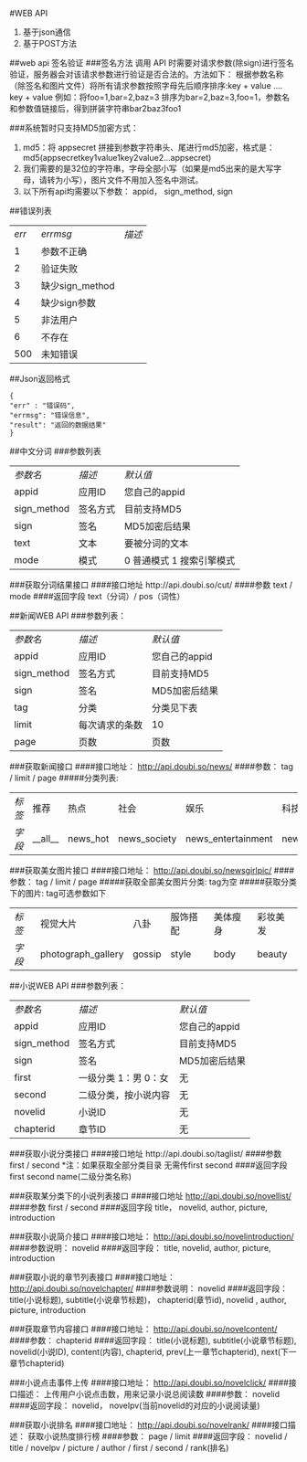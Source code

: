 #WEB API
1. 基于json通信
2. 基于POST方法

##web api 签名验证
###签名方法
调用 API 时需要对请求参数(除sign)进行签名验证，服务器会对该请求参数进行验证是否合法的。方法如下：
根据参数名称（除签名和图片文件）将所有请求参数按照字母先后顺序排序:key + value .... key + value
例如：将foo=1,bar=2,baz=3 排序为bar=2,baz=3,foo=1，参数名和参数值链接后，得到拼装字符串bar2baz3foo1

###系统暂时只支持MD5加密方式：
1. md5：将 appsecret 拼接到参数字符串头、尾进行md5加密，格式是：md5(appsecretkey1value1key2value2...appsecret)
2. 我们需要的是32位的字符串，字母全部小写（如果是md5出来的是大写字母，请转为小写），图片文件不用加入签名中测试。
3. 以下所有api均需要以下参数： appid， sign_method, sign

##错误列表
<table>
<tbody>
<tr><td><em>err</em></td><td><em>errmsg</em></td><td><em>描述</em></td></tr>
<tr><td>1</td><td>参数不正确</td><td></td></tr>
<tr><td>2</td><td>验证失败</td><td></td></tr>
<tr><td>3</td><td>缺少sign_method</td><td></td></tr>
<tr><td>4</td><td>缺少sign参数</td><td></td></tr>
<tr><td>5</td><td>非法用户</td><td></td></tr>
<tr><td>6</td><td>不存在</td><td></td></tr>
<tr><td>500</td><td>未知错误</td><td></td></tr>
</tbody>
</table>

##Json返回格式
```
{
"err" : "错误码",
"errmsg": "错误信息",
"result": "返回的数据结果"
}
```

##中文分词
###参数列表
<table>
<tbody>
<tr><td><em>参数名</em></td><td><em>描述</em></td><td><em>默认值</em></td></tr>
<tr><td>appid</td><td>应用ID</td><td>您自己的appid</td></tr>
<tr><td>sign_method</td><td>签名方式</td><td>目前支持MD5</td></tr>
<tr><td>sign</td><td>签名</td><td>MD5加密后结果</td></tr>
<tr><td>text</td><td>文本</td><td>要被分词的文本</td></tr>
<tr><td>mode</td><td>模式</td><td>0 普通模式 1 搜索引擎模式</td></tr>
</tbody>
</table>
###获取分词结果接口
####接口地址
    http://api.doubi.so/cut/
####参数
text / mode
####返回字段
text（分词）/ pos（词性）

##新闻WEB API
###参数列表：
<table>
<tbody>
<tr><td><em>参数名</em></td><td><em>描述</em></td><td><em>默认值</em></td></tr>
<tr><td>appid</td><td>应用ID</td><td>您自己的appid</td></tr>
<tr><td>sign_method</td><td>签名方式</td><td>目前支持MD5</td></tr>
<tr><td>sign</td><td>签名</td><td>MD5加密后结果</td></tr>
<tr><td>tag</td><td>分类</td><td>分类见下表</td></tr>
<tr><td>limit</td><td>每次请求的条数</td><td>10</td></tr>
<tr><td>page</td><td>页数</td><td>页数</td></tr>
</tbody>
</table>

###获取新闻接口
####接口地址： 
    http://api.doubi.so/news/
####参数：
    tag / limit / page
#####分类列表:
<table>
<tbody>
<tr><td><em>标签</em></td><td>推荐</td><td>热点</td><td>社会</td><td>娱乐</td><td>科技</td><td>汽车</td><td>时尚</td></tr>
<tr><td><em>字段</em></td><td>__all__</td><td>news_hot</td><td>news_society</td><td>news_entertainment</td><td>news_tech</td><td>news_car</td><td>news_fashion</td></tr>
</tbody>
</table>

###获取美女图片接口
####接口地址： 
    http://api.doubi.so/newsgirlpic/
####参数：
    tag / limit / page
#####获取全部美女图片分类: tag为空
#####获取分类下的图片: tag可选参数如下
<table>
<tbody>
<tr><td><em>标签</em></td><td>视觉大片</td><td>八卦</td><td>服饰搭配</td><td>美体瘦身</td><td>彩妆美发</td></tr>
<tr><td><em>字段</em></td><td>photograph_gallery</td><td>gossip</td><td>style</td><td>body</td><td>beauty</td></tr>
</tbody>
</table>

##小说WEB API
###参数列表：
<table>
<tbody>
<tr><td><em>参数名</em></td><td><em>描述</em></td><td><em>默认值</em></td></tr>
<tr><td>appid</td><td>应用ID</td><td>您自己的appid</td></tr>
<tr><td>sign_method</td><td>签名方式</td><td>目前支持MD5</td></tr>
<tr><td>sign</td><td>签名</td><td>MD5加密后结果</td></tr>
<tr><td>first</td><td>一级分类 1：男 0：女</td><td>无</td></tr>
<tr><td>second</td><td>二级分类，按小说内容</td><td>无</td></tr>
<tr><td>novelid</td><td>小说ID</td><td>无</td></tr>
<tr><td>chapterid</td><td>章节ID</td><td>无</td></tr>
</tbody>
</table>
###获取小说分类接口
####接口地址
    http://api.doubi.so/taglist/
####参数
first / second
    *注：如果获取全部分类目录 无需传first second
####返回字段 
    first  second  name(二级分类名称)

###获取某分类下的小说列表接口
####接口地址 
    http://api.doubi.so/novellist/ 
####参数
    first / second
####返回字段
    title， novelid, author, picture, introduction

###获取小说简介接口
####接口地址： 
    http://api.doubi.so/novelintroduction/
####参数说明：
    novelid
####返回字段： 
    title, novelid, author, picture, introduction

###获取小说的章节列表接口
####接口地址： 
    http://api.doubi.so/novelchapter/
####参数说明：
    novelid
####返回字段：
    title(小说标题), subtitle(小说章节标题)， chapterid(章节id), novelid , author, picture, introduction

###获取章节内容接口
####接口地址： 
    http://api.doubi.so/novelcontent/
####参数：
    chapterid
####返回字段：
    title(小说标题), subtitle(小说章节标题), novelid(小说ID), content(内容), chapterid, prev(上一章节chapterid), next(下一章节chapterid)

###小说点击事件上传
####接口地址：
    http://api.doubi.so/novelclick/
####接口描述：
    上传用户小说点击数，用来记录小说总阅读数
####参数：
    novelid
####返回字段：
    novelid， novelpv(当前novelid的对应的小说阅读量)

###获取小说排名
####接口地址：
    http://api.doubi.so/novelrank/
####接口描述：
    获取小说热度排行榜
####参数：
    page / limit
####返回字段：
    novelid / title / novelpv / picture / author / first / second / rank(排名)
    
